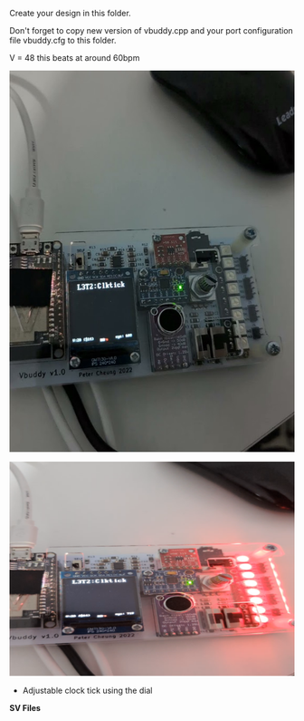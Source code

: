 Create your design in this folder.

Don't forget to copy new version of vbuddy.cpp and your port configuration file vbuddy.cfg to this folder.

V = 48 this beats at around 60bpm

![alt text](image-1.png)

![alt text](image-2.png)

- Adjustable clock tick using the dial

**SV Files**

